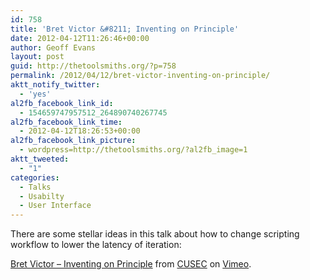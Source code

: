```yaml
---
id: 758
title: 'Bret Victor &#8211; Inventing on Principle'
date: 2012-04-12T11:26:46+00:00
author: Geoff Evans
layout: post
guid: http://thetoolsmiths.org/?p=758
permalink: /2012/04/12/bret-victor-inventing-on-principle/
aktt_notify_twitter:
  - 'yes'
al2fb_facebook_link_id:
  - 154659747957512_264890740267745
al2fb_facebook_link_time:
  - 2012-04-12T18:26:53+00:00
al2fb_facebook_link_picture:
  - wordpress=http://thetoolsmiths.org/?al2fb_image=1
aktt_tweeted:
  - "1"
categories:
  - Talks
  - Usabilty
  - User Interface
---
```

There are some stellar ideas in this talk about how to change scripting workflow to lower the latency of iteration:



[Bret Victor &#8211; Inventing on Principle](http://vimeo.com/36579366) from [CUSEC](http://vimeo.com/cusec) on [Vimeo](http://vimeo.com).